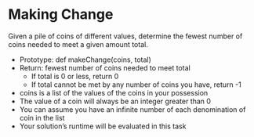 # Making Change
Given a pile of coins of different values, determine the fewest number of coins needed to meet a given amount total.
* Prototype: def makeChange(coins, total)
* Return: fewest number of coins needed to meet total
	* If total is 0 or less, return 0
	* If total cannot be met by any number of coins you have, return -1
* coins is a list of the values of the coins in your possession
* The value of a coin will always be an integer greater than 0
* You can assume you have an infinite number of each denomination of coin in the list
* Your solution’s runtime will be evaluated in this task
